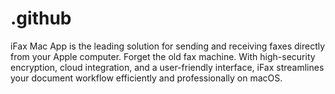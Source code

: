 # .github
iFax Mac App is the leading solution for sending and receiving faxes directly from your Apple computer. Forget the old fax machine. With high-security encryption, cloud integration, and a user-friendly interface, iFax streamlines your document workflow efficiently and professionally on macOS.
